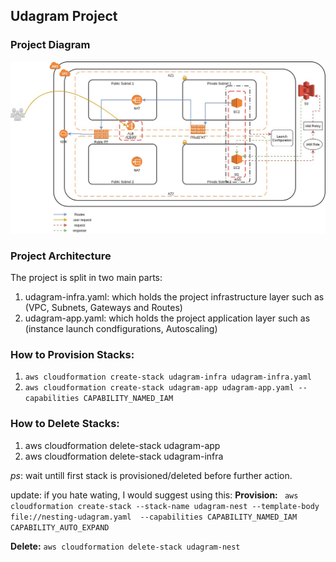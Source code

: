## Udagram Project
### Project Diagram
![alt text](https://github.com/deyaa-m/CloudformationHAproject/blob/master/udacity-iac.jpg)
### Project Architecture
The project is split in two main parts:
1. udagram-infra.yaml: which holds the project infrastructure layer such as (VPC, Subnets, Gateways and Routes)
2. udagram-app.yaml: which holds the project application layer such as (instance launch condfigurations, Autoscaling)

### How to Provision Stacks:
1. ```aws cloudformation create-stack udagram-infra udagram-infra.yaml```  
2. ```aws cloudformation create-stack udagram-app udagram-app.yaml --capabilities CAPABILITY_NAMED_IAM```

### How to Delete Stacks:
1. aws cloudformation delete-stack udagram-app
2. aws cloudformation delete-stack udagram-infra

*ps*: wait untill first stack is provisioned/deleted before further action.

update: if you hate wating, I would suggest using this:
**Provision:**  ``` aws cloudformation create-stack --stack-name udagram-nest --template-body file://nesting-udagram.yaml  --capabilities CAPABILITY_NAMED_IAM CAPABILITY_AUTO_EXPAND```

**Delete:** ```aws cloudformation delete-stack udagram-nest```